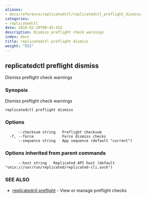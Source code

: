 ```yaml
---
aliases:
- docs/reference/replicatedctl/replicatedctl_preflight_dismiss
categories:
- replicatedctl
date: 2018-02-20T00:45:55Z
description: Dismiss preflight check warnings
index: docs
title: replicatedctl preflight dismiss
weight: "551"
---
```


## replicatedctl preflight dismiss

Dismiss preflight check warnings

### Synopsis


Dismiss preflight check warnings

```
replicatedctl preflight dismiss
```

### Options

```
      --checksum string   Preflight checksum
  -f, --force             Force dismiss checks
      --sequence string   App sequence (default "current")
```

### Options inherited from parent commands

```
      --host string   Replicated API host (default "unix:///var/run/replicated/replicated-cli.sock")
```

### SEE ALSO
* [replicatedctl preflight](/api/replicatedctl/replicatedctl_preflight/)	 - View or manage preflight checks

